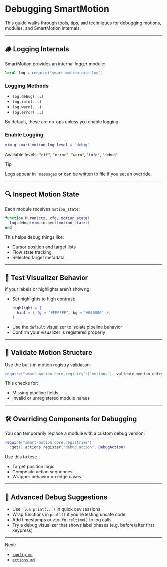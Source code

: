 # Debugging SmartMotion

This guide walks through tools, tips, and techniques for debugging motions, modules, and SmartMotion internals.

---

## 🪵 Logging Internals

SmartMotion provides an internal logger module:

```lua
local log = require("smart-motion.core.log")
```

### Logging Methods

- `log.debug(...)`
- `log.info(...)`
- `log.warn(...)`
- `log.error(...)`

By default, these are no-ops unless you enable logging.

### Enable Logging

```lua
vim.g.smart_motion_log_level = "debug"
```

Available levels: `"off"`, `"error"`, `"warn"`, `"info"`, `"debug"`

> [!TIP]
> Logs appear in `:messages` or can be written to file if you set an override.

---

## 🔍 Inspect Motion State

Each module receives `motion_state`:

```lua
function M.run(ctx, cfg, motion_state)
  log.debug(vim.inspect(motion_state))
end
```

This helps debug things like:

- Cursor position and target lists
- Flow state tracking
- Selected target metadata

---

## 🧪 Test Visualizer Behavior

If your labels or highlights aren’t showing:

- Set highlights to high contrast:
  ```lua
  highlight = {
    hint = { fg = "#FFFFFF", bg = "#000000" },
  }
  ```
- Use the `default` visualizer to isolate pipeline behavior
- Confirm your visualizer is registered properly

---

## 🔧 Validate Motion Structure

Use the built-in motion registry validation:

```lua
require("smart-motion.core.registry")("motions")._validate_motion_entry("my_motion", motion)
```

This checks for:

- Missing pipeline fields
- Invalid or unregistered module names

---

## 🛠 Overriding Components for Debugging

You can temporarily replace a module with a custom debug version:

```lua
require("smart-motion.core.registries")
  :get().actions.register("debug_action", DebugAction)
```

Use this to test:

- Target position logic
- Composite action sequences
- Wrapper behavior on edge cases

---

## 🧠 Advanced Debug Suggestions

- Use `:lua print(...)` in quick dev sessions
- Wrap functions in `pcall()` if you're testing unsafe code
- Add timestamps or `vim.fn.reltime()` to log calls
- Try a debug visualizer that shows label phases (e.g. before/after first keypress)

---

Next:

- [`config.md`](./config.md)
- [`actions.md`](./actions.md)
